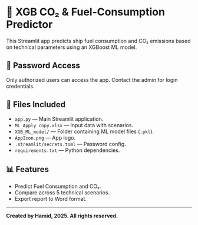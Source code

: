 # 🚢 XGB CO₂ & Fuel-Consumption Predictor

This Streamlit app predicts ship fuel consumption and CO₂ emissions based on technical parameters using an XGBoost ML model.

## 🔐 Password Access
Only authorized users can access the app. Contact the admin for login credentials.

## 🔧 Files Included
- `app.py` — Main Streamlit application.
- `ML_Apply copy.xlsx` — Input data with scenarios.
- `XGB_ML_model/` — Folder containing ML model files (`.pkl`).
- `AppIcon.png` — App logo.
- `.streamlit/secrets.toml` — Password config.
- `requirements.txt` — Python dependencies.

## 📊 Features
- Predict Fuel Consumption and CO₂.
- Compare across 5 technical scenarios.
- Export report to Word format.

---

**Created by Hamid, 2025. All rights reserved.**
